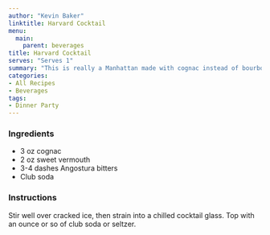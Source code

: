 ```yaml
---
author: "Kevin Baker"
linktitle: Harvard Cocktail
menu:
  main:
    parent: beverages
title: Harvard Cocktail
serves: "Serves 1"
summary: "This is really a Manhattan made with cognac instead of bourbon and a splash of soda, and it’s just fine."
categories:
- All Recipes
- Beverages
tags:
- Dinner Party
---
```


### Ingredients

<div class="ingredient-list">

* 3 oz cognac
* 2 oz sweet vermouth
* 3-4 dashes Angostura bitters
* Club soda

</div>

### Instructions
Stir well over cracked ice, then strain into a chilled cocktail glass. Top with an ounce or so of club soda or seltzer. 